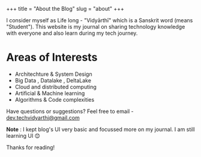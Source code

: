 +++
title = "About the Blog"
slug = "about"
+++

I consider myself as Life long - "Vidyārthī" which is a Sanskrit word (means "Student"). This website is my journal on sharing technology knowledge with everyone and also learn during my tech journey.

# Areas of Interests
* Architechture & System Design
* Big Data , Datalake , DeltaLake
* Cloud and distributed computing
* Artificial & Machine learning
* Algorithms & Code complexities

Have questions or suggestions? Feel free to email - dev.techvidyarthi@gmail.com

**Note** : I kept blog's UI very basic and focussed more on my journal. I am still learning UI 😊

Thanks for reading!